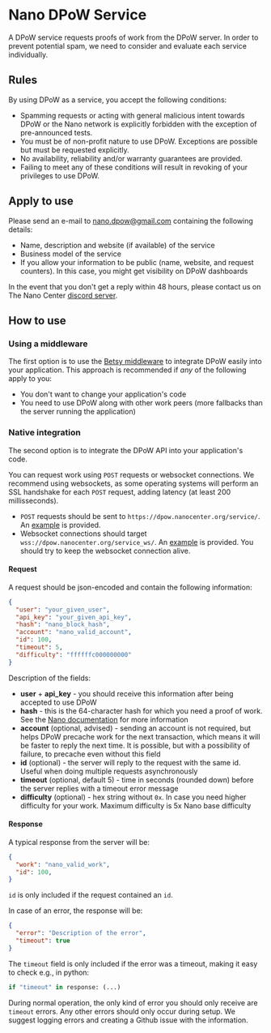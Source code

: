 # Nano DPoW Service

A DPoW service requests proofs of work from the DPoW server. In order to prevent potential spam, we need to consider and evaluate each service individually.

## Rules

By using DPoW as a service, you accept the following conditions:

- Spamming requests or acting with general malicious intent towards DPoW or the Nano network is explicitly forbidden with the exception of pre-announced tests.
- You must be of non-profit nature to use DPoW. Exceptions are possible but must be requested explicitly.
- No availability, reliability and/or warranty guarantees are provided.
- Failing to meet any of these conditions will result in revoking of your privileges to use DPoW.

## Apply to use

Please send an e-mail to nano.dpow@gmail.com containing the following details:

- Name, description and website (if available) of the service
- Business model of the service
- If you allow your information to be public (name, website, and request counters). In this case, you might get visibility on DPoW dashboards

In the event that you don't get a reply within 48 hours, please contact us on The Nano Center [discord server](https://discord.nanocenter.org).

## How to use

### Using a middleware

The first option is to use the [Betsy middleware](https://github.com/bbedward/betsy-middleware) to integrate DPoW easily into your application. This approach is recommended if *any* of the following apply to you:
- You don't want to change your application's code
- You need to use DPoW along with other work peers (more fallbacks than the server running the application)

### Native integration

The second option is to integrate the DPoW API into your application's code.

You can request work using `POST` requests or websocket connections. We recommend using websockets, as some operating systems will perform an SSL handshake for each `POST` request, adding latency (at least 200 millisseconds).

- `POST` requests should be sent to `https://dpow.nanocenter.org/service/`. An [example](random_hash_request.py) is provided.
- Websocket connections should target `wss://dpow.nanocenter.org/service_ws/`. An [example](websocket_test.py) is provided. You should try to keep the websocket connection alive.

#### Request

A request should be json-encoded and contain the following information:

```json
{
  "user": "your_given_user",
  "api_key": "your_given_api_key",
  "hash": "nano_block_hash",
  "account": "nano_valid_account",
  "id": 100,
  "timeout": 5,
  "difficulty": "ffffffc000000000"
}
```

Description of the fields:

- **user** + **api_key** - you should receive this information after being accepted to use DPoW
- **hash** - this is the 64-character hash for which you need a proof of work. See the [Nano documentation](https://docs.nano.org/commands/rpc-protocol/#work_generate) for more information
- **account** (optional, advised) - sending an account is not required, but helps DPoW precache work for the next transaction, which means it will be faster to reply the next time. It is possible, but with a possibility of failure, to precache even without this field
- **id** (optional) - the server will reply to the request with the same id. Useful when doing multiple requests asynchronously
- **timeout** (optional, default 5) - time in seconds (rounded down) before the server replies with a timeout error message
- **difficulty** (optional) - hex string without `0x`. In case you need higher difficulty for your work. Maximum difficulty is 5x Nano base difficulty

#### Response

A typical response from the server will be:

```json
{
  "work": "nano_valid_work",
  "id": 100,
}
```

`id` is only included if the request contained an `id`.

In case of an error, the response will be:

```json
{
  "error": "Description of the error",
  "timeout": true
}
```

The `timeout` field is only included if the error was a timeout, making it easy to check e.g., in python:

```python
if "timeout" in response: (...)
```

During normal operation, the only kind of error you should only receive are `timeout` errors. Any other errors should only occur during setup. We suggest logging errors and creating a Github issue with the information.
